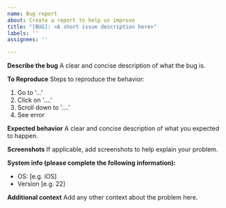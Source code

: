 ```yaml
---
name: Bug report
about: Create a report to help us improve
title: "[BUG]: <A short issue description here>"
labels: ''
assignees: ''

---
```


**Describe the bug**
A clear and concise description of what the bug is.

**To Reproduce**
Steps to reproduce the behavior:
1. Go to '...'
2. Click on '....'
3. Scroll down to '....'
4. See error

**Expected behavior**
A clear and concise description of what you expected to happen.

**Screenshots**
If applicable, add screenshots to help explain your problem.

**System info (please complete the following information):**
 - OS: [e.g. iOS]
 - Version [e.g. 22]

**Additional context**
Add any other context about the problem here.
